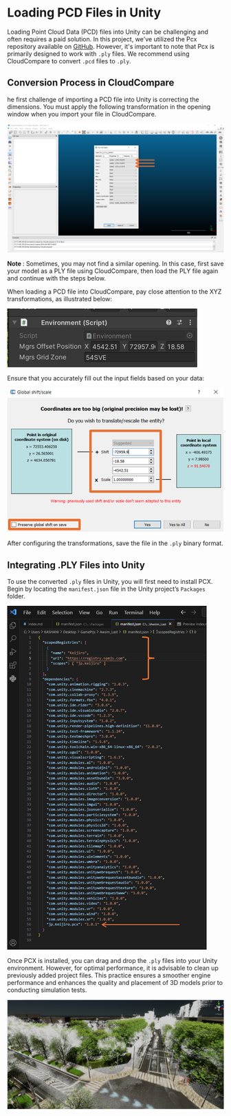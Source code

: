 # Loading PCD Files in Unity

Loading Point Cloud Data (PCD) files into Unity can be challenging and often requires a paid solution. In this project, we've utilized the Pcx repository available on [GitHub](https://tlab-wide.github.io/V2X_E2E_Simulator/Simple-AV/SystemSetup/). However, it's important to note that Pcx is primarily designed to work with `.ply` files. We recommend using CloudCompare to convert `.pcd` files to `.ply`.

## Conversion Process in CloudCompare

he first challenge of importing a PCD file into Unity is correcting the dimensions. You must apply the following transformation in the opening window when you import your file in CloudCompare.

![Example of PCD file in CloudCompare](image.png)

<Strong> Note </Strong>: Sometimes, you may not find a similar opening. In this case, first save your model as a PLY file using CloudCompare, then load the PLY file again and continue with the steps below.

When loading a PCD file into CloudCompare, pay close attention to the XYZ transformations, as illustrated below:

![XYZ Transformation settings](image-1.png)

Ensure that you accurately fill out the input fields based on your data:

![Input fields for transformation settings](image-2.png)

After configuring the transformations, save the file in the `.ply` binary format.

## Integrating .PLY Files into Unity

To use the converted `.ply` files in Unity, you will first need to install PCX. Begin by locating the `manifest.json` file in the Unity project’s `Packages` folder.

![Location of manifest.json](image-3.png)

Once PCX is installed, you can drag and drop the `.ply` files into your Unity environment. However, for optimal performance, it is advisable to clean up previously added project files. This practice ensures a smoother engine performance and enhances the quality and placement of 3D models prior to conducting simulation tests.



![Unity with PCD](image-4.png)


